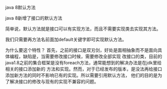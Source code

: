 java 8默认方法

java 8新增了接口的默认方法

简单说，默认方法就是接口可以有实现方法，而且不需要实现类去实现其方法。

我们只需要再方法名前面加default关键字即可实现默认方法。


为什么要这个特性？
    首先，之前的接口是双刃剑，好处是面相抽象而不是面向具体编程，缺陷是，当需要修改接口时候，需要修改全部实现
 改接口的类，目前的java1.8之前的集合框架是没有foreach方法，通常能想到的解决办法是在jdk里给相关的接口添加新的
 方法和实现。然而，对于已经发布的版本，是没法再给接口添加新方法的同时不影响已有的实现。所以需要引用默认方法，
 他们的目的是为了解决接口的修改与现有的实现不兼容的问题。
